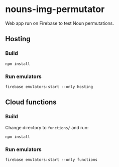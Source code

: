 # nouns-img-permutator

Web app run on Firebase to test Noun permutations. 

## Hosting

### Build

```
npm install
```

### Run emulators

```
firebase emulators:start --only hosting
```

## Cloud functions

### Build

Change directory to `functions/` and run:

```
npm install
```

### Run emulators

```
firebase emulators:start --only functions
```